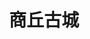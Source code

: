 ---
title: 商丘古城
category: times
icon: users
img: /assets/img/us/商丘古城2020.jpg
public: false
pos: right
description: 疫情时期的爱情
---